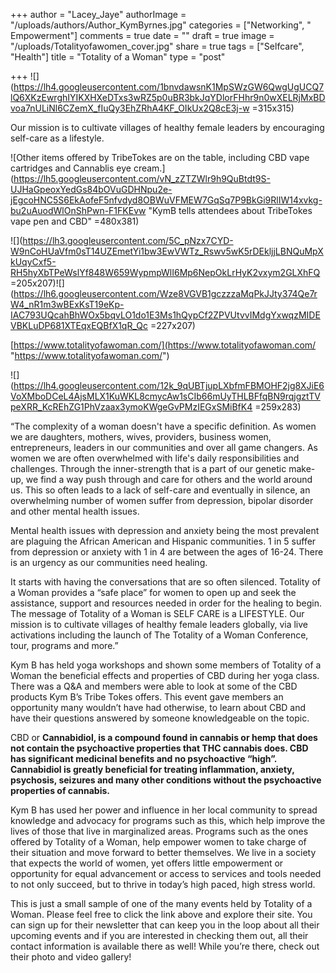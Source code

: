 +++
author = "Lacey_Jaye"
authorImage = "/uploads/authors/Author_KymByrnes.jpg"
categories = ["Networking", " Empowerment"]
comments = true
date = ""
draft = true
image = "/uploads/Totalityofawomen_cover.jpg"
share = true
tags = ["Selfcare", "Health"]
title = "Totality of a Woman"
type = "post"

+++
![](https://lh4.googleusercontent.com/1bnvdawsnK1MpSWzGW6QwgUgUCQ7lQ6XKzEwrghIYIKXHXeDTxs3wRZ5p0uBR3bkJqYDlorFHhr9n0wXELRjMxBDvoa7nULiNl6CZemX_fIuQy3EhZRhA4KF_OIkUx2Q8cE3j-w =315x315)

Our mission is to cultivate villages of healthy female leaders by encouraging self-care as a lifestyle.

![Other items offered by TribeTokes are on the table, including CBD vape cartridges and Cannablis eye cream.](https://lh5.googleusercontent.com/vN_zZTZWlr9h9QuBtdt9S-UJHaGpeoxYedGs84bOVuGDHNpu2e-jEgcoHNC5S6EkAofeF5nfvdyd8OBWuVFMEW7GqSq7P9BkGi9RlIW14xvkg-bu2uAuodWlOnShPwn-F1FKEvw "KymB tells attendees about TribeTokes vape pen and CBD" =480x381)

![](https://lh3.googleusercontent.com/5C_pNzx7CYD-W9nCoHUaVfm0sT14UZEmetYi1bw3EwVWTz_Rswv5wK5rDEkljjLBNQuMpXkUqyCxf5-RH5hyXbTPeWslYf848W659WypmpWlI6Mp6NepOkLrHyK2vxym2GLXhFQ =205x207)![](https://lh6.googleusercontent.com/Wze8VGVB1gczzzaMqPkJJty374Qe7rW4_nR1m3wBExKsT19eKp-IAC793UQcahBhWOx5bqvLO1do1E3Ms1hQypCf2ZPVUtvvIMdgYxwqzMIDEVBKLuDP681XTEqxEQBfX1qR_Qc =227x207)

[https://www.totalityofawoman.com/](https://www.totalityofawoman.com/ "https://www.totalityofawoman.com/")

![](https://lh4.googleusercontent.com/12k_9qUBTjupLXbfmFBMOHF2jg8XJiE6VoXMboDCeL4AjsMLX1KuWKL8cmycAw1sCIb66mUyTHLBFfqBN9rqjgztTVpeXRR_KcREhZG1PhVzaax3ymoKWgeGvPMzIEGxSMiBfK4 =259x283)

“The complexity of a woman doesn't have a specific definition. As women we are daughters, mothers, wives, providers, business women, entrepreneurs, leaders in our communities and over all game changers. As women we are often overwhelmed with life's daily responsibilities and challenges. Through the inner-strength that is a part of our genetic make-up, we find a way push through and care for others and the world around us. This so often leads to a lack of self-care and eventually in silence, an overwhelming number of women suffer from depression, bipolar disorder and other mental health issues.

Mental health issues with depression and anxiety being the most prevalent are plaguing the African American and Hispanic communities. 1 in 5 suffer from depression or anxiety with 1 in 4 are between the ages of 16-24. There is an urgency as our communities need healing.

It starts with having the conversations that are so often silenced. Totality of a Woman provides a “safe place” for women to open up and seek the assistance, support and resources needed in order for the healing to begin. The message of Totality of a Woman is SELF CARE is a LIFESTYLE. Our mission is to cultivate villages of healthy female leaders globally, via live activations including the launch of The Totality of a Woman Conference, tour, programs and more.”

Kym B has held yoga workshops and shown some members of Totality of a Woman the beneficial effects and properties of CBD during her yoga class. There was a Q&A and members were able to look at some of the CBD products Kym B’s Tribe Tokes offers. This event gave members an opportunity many wouldn’t have had otherwise, to learn about CBD and have their questions answered by someone knowledgeable on the topic.

CBD or **Cannabidiol, is a compound found in cannabis or hemp that does not contain the psychoactive properties that THC cannabis does. CBD has significant medicinal benefits and no psychoactive “high”. Cannabidiol is greatly beneficial for treating inflammation, anxiety, psychosis, seizures and many other conditions without the psychoactive properties of cannabis.**

Kym B has used her power and influence in her local community to spread knowledge and advocacy for programs such as this, which help improve the lives of those that live in marginalized areas. Programs such as the ones offered by Totality of a Woman, help empower women to take charge of their situation and move forward to better themselves. We live in a society that expects the world of women, yet offers little empowerment or opportunity for equal advancement or access to services and tools needed to not only succeed, but to thrive in today’s high paced, high stress world.

This is just a small sample of one of the many events held by Totality of a Woman. Please feel free to click the link above and explore their site. You can sign up for their newsletter that can keep you in the loop about all their upcoming events and if you are interested in checking them out, all their contact information is available there as well! While you’re there, check out their photo and video gallery!